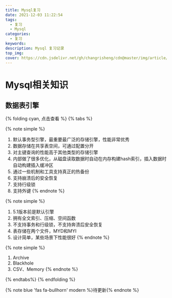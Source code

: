 ```yaml
---
title: Mysql复习
date: 2021-12-03 11:22:54
tags:
  - 复习
  - Mysql
categories:
  - 复习
keywords:
description: Mysql 复习记录
top_img:
cover: https://cdn.jsdelivr.net/gh/changrisheng/cdn@master/img/article/mysql_review.png
---
```


# Mysql相关知识

## 数据表引擎
{% folding cyan, 点击查看 %}
{% tabs %}
<!-- tab innodb引擎 -->
{% note simple %}
  1. 默认事务型引擎，最重要最广泛的存储引擎，性能非常优秀
  2. 数据存储在共享表空间，可通过配置分开
  3. 对主键查询的性能高于其他类型的存储引擎
  4. 内部做了很多优化，从磁盘读取数据时自动在内存构建hash索引，插入数据时自动构建插入缓冲区
  5. 通过一些机制和工具支持真正的热备份
  6. 支持崩溃后的安全恢复
  7. 支持行级锁
  8. 支持外键
{% endnote %}
<!-- endtab -->
<!-- tab MyISAM引擎 -->
{% note simple %}
  1. 5.1版本前是默认引擎
  2. 拥有全文索引、压缩、空间函数
  3. 不支持事务和行级锁，不支持奔溃后安全恢复
  4. 表存储在两个文件，MYD和MYI
  5. 设计简单，某些场景下性能很好
{% endnote %}
<!-- endtab -->
<!-- tab 其他引擎 -->
{% note simple %}
  1. Archive
  2. Blackhole
  3. CSV、Memory
{% endnote %}
<!-- endtab -->
{% endtabs%}
{% endfolding %}

{% note blue 'fas fa-bullhorn' modern %}待更新{% endnote %}
